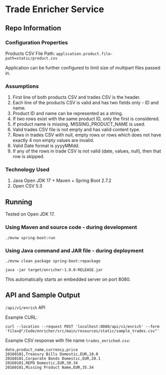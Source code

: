 Trade Enricher Service
====================

Repo Information
---------

### Configuration Properties

Products CSV File Path: `application.product.file-path=static/product.csv`

Application can be further configured to limit size of multipart files passed in.

### Assumptions

1. First line of both products CSV and trades CSV is the header.
2. Each line of the products CSV is valid and has two fields only - ID and name.
3. Product ID and name can be represented as a string.
4. If two rows exist with the same product ID, only the first is considered.
5. If product name is missing, MISSING_PRODUCT_NAME is used.
6. Valid trades CSV file is not empty and has valid content type.
7. Rows in trades CSV with null, empty rows or rows which does not have exactly 4 non empty values
   are invalid.
8. Valid Date format is yyyyMMdd.
9. If any of the rows in trade CSV is not valid (date, values, null), then that row is skipped.

### Technology Used

1. Java Open JDK 17 + Maven + Spring Boot 2.7.2
2. Open CSV 5.3

Running
---------------------
Tested on Open JDK 17.

### Using Maven and source code - during development

	./mvnw spring-boot:run  

### Using Java command and JAR file - during deployment

    ./mvnw clean package spring-boot:repackage

	java -jar target/enricher-1.0.0-RELEASE.jar

This automatically starts an embedded server on port 8080.

API and Sample Output
---------
`/api/v1/enrich` API

Example CURL:

```
curl --location --request POST 'localhost:8080/api/v1/enrich' --form 'file=@"/Code/enricher/src/main/resources/static/sample_trades.csv"'
```

Example CSV response with file name `trades_enriched.csv`:

```
date,product_name,currency,price
20160101,Treasury Bills Domestic,EUR,10.0
20160101,Corporate Bonds Domestic,EUR,20.1
20160101,REPO Domestic,EUR,30.34
20160101,Missing Product Name,EUR,35.34
```
